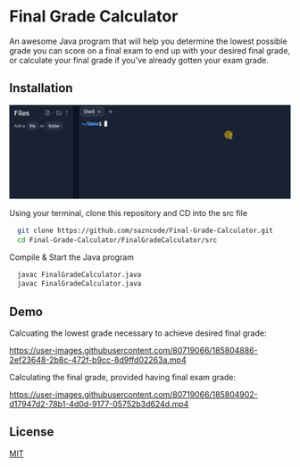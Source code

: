 
# Final Grade Calculator 

An awesome Java program that will help you determine the lowest possible grade you can score on a final exam to end up with your desired final grade, or calculate your final grade if you've already gotten your exam grade.


## Installation

<p align="center">
  <img src="imgs/installation.gif" alt="animated" />
</p>

Using your terminal, clone this repository and CD into the src file

```bash
  git clone https://github.com/sazncode/Final-Grade-Calculator.git
  cd Final-Grade-Calculator/FinalGradeCalculator/src
```
Compile & Start the Java program
```bash
  javac FinalGradeCalculator.java
  javac FinalGradeCalculator.java
```
## Demo
Calcuating the lowest grade necessary to achieve desired final grade:

https://user-images.githubusercontent.com/80719066/185804886-2ef23648-2b8c-472f-b9cc-8d9ffd02263a.mp4

Calculating the final grade, provided having final exam grade:


https://user-images.githubusercontent.com/80719066/185804902-d17947d2-78b1-4d0d-9177-05752b3d624d.mp4


## License

[MIT](https://choosealicense.com/licenses/mit/)

